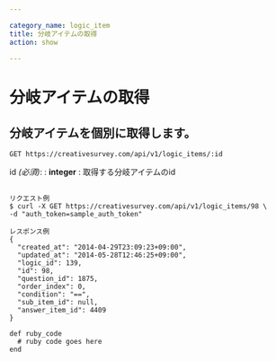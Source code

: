 ```yaml
---

category_name: logic_item
title: 分岐アイテムの取得
action: show

---
```


# 分岐アイテムの取得

## 分岐アイテムを個別に取得します。

`GET https://creativesurvey.com/api/v1/logic_items/:id`

id _(必須)_:
: __integer__
: 取得する分岐アイテムのid

~~~

リクエスト例
$ curl -X GET https://creativesurvey.com/api/v1/logic_items/98 \
-d "auth_token=sample_auth_token"

レスポンス例
{
  "created_at": "2014-04-29T23:09:23+09:00",
  "updated_at": "2014-05-28T12:46:25+09:00",
  "logic_id": 139,
  "id": 98,
  "question_id": 1875,
  "order_index": 0,
  "condition": "==",
  "sub_item_id": null,
  "answer_item_id": 4409
}

~~~

~~~
def ruby_code
  # ruby code goes here
end
~~~

